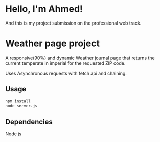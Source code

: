 
# Hello, I'm Ahmed! 
And this is my project submission on the professional web track.


# Weather page project

A responsive(90%) and dynamic Weather journal page that returns the current temperate in imperial for the requested ZIP code.

Uses Asynchronous requests with fetch api and chaining. 



## Usage

```html
npm install
node server.js
```


## Dependencies
Node js

